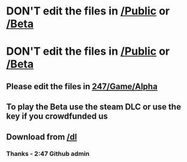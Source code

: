 # DON'T edit the files in <a href="/Game/Public">/Public</a> or <a href="/Game/Beta">/Beta</a>
# DON'T edit the files in <a href="/Game/Public">/Public</a> or <a href="/Game/Beta">/Beta</a>
## Please edit the files in <a href="/Game/Alpha">247/Game/Alpha</a> 
## To play the Beta use the steam DLC or use the key if you crowdfunded us
## Download from <a href="/Beta/dl">/dl</a>
### Thanks - 2:47 Github admin